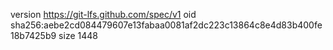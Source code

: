 version https://git-lfs.github.com/spec/v1
oid sha256:aebe2cd084479607e13fabaa0081af2dc223c13864c8e4d83b400fe18b7425b9
size 1448
